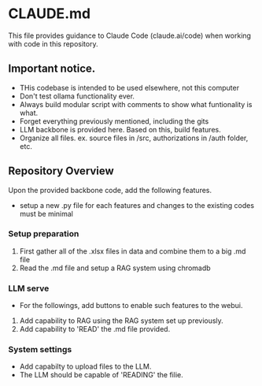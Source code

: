 # CLAUDE.md

This file provides guidance to Claude Code (claude.ai/code) when working with code in this repository.

## Important notice.

- THis codebase is intended to be used elsewhere, not this computer
- Don't test ollama functionality ever.
- Always build modular script with comments to show what funtionality is what.
- Forget everything previously mentioned, including the gits
- LLM backbone is provided here. Based on this, build features.
- Organize all files. ex. source files in /src, authorizations in /auth folder, etc.

## Repository Overview

Upon the provided backbone code, add the following features.
 - setup a new .py file for each features and changes to the existing codes must be minimal

### Setup preparation
1. First gather all of the .xlsx files in data and combine them to a big .md file
2. Read the .md file and setup a RAG system using chromadb

### LLM serve
- For the followings, add buttons to enable such features to the webui.
1. Add capability to RAG using the RAG system set up previously.
2. Add capability to 'READ' the .md file provided.


### System settings
- Add capabilty to upload files to the LLM.
- The LLM should be capable of 'READING' the filie.